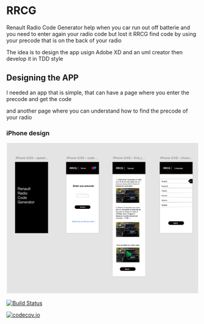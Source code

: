 # RRCG

Renault Radio Code Generator help when you car run out off batterie and you need to enter again your radio code but lost it
RRCG find code by using your precode that is on the back of your radio

The idea is to design the app usign Adobe XD and an uml creator then develop it in TDD style

## Designing the APP

I needed an app that is simple, that can have a page where you enter the precode and get the code

and another page where you can understand how to find the precode of your radio

### iPhone design

![Alt text](ressources/images/iphone_xd.png?raw=true "iPhone")

[![Build Status](https://travis-ci.com/eldinsmakic/RRCG.svg?token=3uGXrshZxgEaX9feqvRC&branch=develop)](https://travis-ci.com/eldinsmakic/RRCG)

[![codecov.io](https://codecov.io/github/eldinsmakic/RRCG/coverage.svg?branch=develop)](https://travis-ci.com/eldinsmakic/RRCG)
